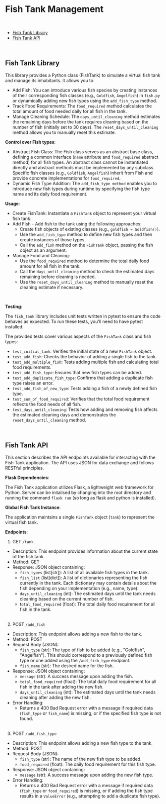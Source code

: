 # Fish Tank Management
<br>

* [Fish Tank Library](#fish-tank-library)
* [Fish Tank API](#fish-tank-api)
<br>

## Fish Tank Library

This library provides a Python class (FishTank) to simulate a virtual fish tank and manage its inhabitants. It allows you to:

* Add Fish: You can introduce various fish species by creating instances of their corresponding fish classes (e.g., ```Goldfish```, ```Angelfish```) in ```fish.py``` or dynamically adding new fish types using the ```add_fish_type``` method.
* Track Food Requirements: The ```food_required``` method calculates the total amount of food needed daily for all fish in the tank.
* Manage Cleaning Schedule: The ```days_until_cleaning``` method estimates the remaining days before the tank requires cleaning based on the number of fish (initially set to 30 days). The ```reset_days_until_cleaning``` method allows you to manually reset this estimate.

**Control over Fish types**:

* Abstract Fish Class: The Fish class serves as an abstract base class, defining a common interface (```name``` attribute and ```food_required``` abstract method) for all fish types. An abstract class cannot be instantiated directly and abstract methods must be implemented by any subclass. Specific fish classes (e.g., ```Goldfish```, ```Angelfish```) inherit from Fish and provide concrete implementations for ```food_required```.
* Dynamic Fish Type Addition: The ```add_fish_type method``` enables you to introduce new fish types during runtime by specifying the fish type name and its daily food requirement.


**Usage**:

* Create FishTank: Instantiate a ```FishTank``` object to represent your virtual fish tank.
* Add Fish - Add fish to the tank using the following approaches:
    * Create fish objects of existing classes (e.g., ```goldfish = Goldfish()```).
    * Use the ```add_fish_type``` method to define new fish types and then create instances of those types.
    * Call the ```add_fish``` method on the ```FishTank``` object, passing the fish object as an argument.
* Manage Food and Cleaning:
    * Use the ```food_required``` method to determine the total daily food amount for all fish in the tank.
    * Call the ```days_until_cleaning``` method to check the estimated days remaining before cleaning is needed.
    * Use the ```reset_days_until_cleaning``` method to manually reset the cleaning estimate if necessary.
<br>

**Testing**:

The ```fish_tank``` library includes unit tests written in pytest to ensure the code behaves as expected. To run these tests, you'll need to have pytest installed.

The provided tests cover various aspects of the ```FishTank``` class and fish types:

* ```test_initial_tank```: Verifies the initial state of a new ```FishTank``` object.
* ```test_add_fish```: Checks the behavior of adding a single fish to the tank.
* ```test_add_multiple_fish```: Tests adding multiple fish and calculating total food requirements.
* ```test_add_fish_type```: Ensures that new fish types can be added.
* ```test_add_duplicate_fish_type```: Confirms that adding a duplicate fish type raises an error.
* ```test_add_fish_of_new_type```: Tests adding a fish of a newly defined fish type.
* ```test_sum_of_food_required```: Verifies that the total food requirement reflects the food needs of all fish.
* ```test_days_until_cleaning```: Tests how adding and removing fish affects the estimated cleaning days and demonstrates the ```reset_days_until_cleaning``` method.
<br>

## Fish Tank API

This section describes the API endpoints available for interacting with the Fish Tank application. The API uses JSON for data exchange and follows RESTful principles.

**Flask Dependencies**:

The Fish Tank application utilizes Flask, a lightweight web framework for Python. Server can be initalised by changing into the root directory and running the command ```flask run``` (so long as flask and python is installed).

**Global Fish Tank Instance**:

The application maintains a single ```FishTank``` object (```tank```) to represent the virtual fish tank.

**Endpoints**:

1. GET ```/tank```

* Description: This endpoint provides information about the current state of the fish tank.
* Method: GET
* Response: JSON object containing:
    * ```fish_types``` (list[str]): A list of all available fish types in the tank.
    * ```fish_list``` (list[dict]): A list of dictionaries representing the fish currently in the tank. Each dictionary may contain details about the fish depending on your implementation (e.g., name, type).
    * ```days_until_cleaning``` (int): The estimated days until the tank needs cleaning based on the current number of fish.
    * t```otal_food_required``` (float): The total daily food requirement for all fish in the tank.
<br><br>

2. POST ```/add_fish```

* Description: This endpoint allows adding a new fish to the tank.
* Method: POST
* Request Body (JSON):
    * ```fish_type``` (str): The type of fish to be added (e.g., "Goldfish", "Angelfish"). This should correspond to a previously defined fish type or one added using the ```/add_fish_type``` endpoint.
    * ```fish_name``` (str): The desired name for the fish.
* Response: JSON object containing:
    * ```message``` (str): A success message upon adding the fish.
    * ```total_food_required``` (float): The total daily food requirement for all fish in the tank after adding the new fish.
    * ```days_until_cleaning``` (int): The estimated days until the tank needs cleaning after adding the new fish.
* Error Handling:
    * Returns a 400 Bad Request error with a message if required data (```fish_type``` or ```fish_name```) is missing, or if the specified fish type is not found.
<br><br>

3. POST ```/add_fish_type```

* Description: This endpoint allows adding a new fish type to the tank.
* Method: POST
* Request Body (JSON):
    * ```fish_type``` (str): The name of the new fish type to be added.
    * ```food_required``` (float): The daily food requirement for this fish type.
* Response: JSON object containing:
    * ```message``` (str): A success message upon adding the new fish type.
* Error Handling:
    * Returns a 400 Bad Request error with a message if required data (```fish_type``` or ```food_required```) is missing, or if adding the fish type results in a ```ValueError``` (e.g., attempting to add a duplicate fish type).